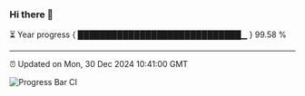 ### Hi there 👋

⏳ Year progress { █████████████████████████████▁ } 99.58 %

---

⏰ Updated on Mon, 30 Dec 2024 10:41:00 GMT

![Progress Bar CI](https://github.com/IshwaranRudhara/GIT-ACTION/workflows/Progress%20Bar%20CI/badge.svg)
